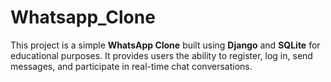 # Whatsapp_Clone
This project is a simple **WhatsApp Clone** built using **Django** and **SQLite** for educational purposes. It provides users the ability to register, log in, send messages, and participate in real-time chat conversations.

